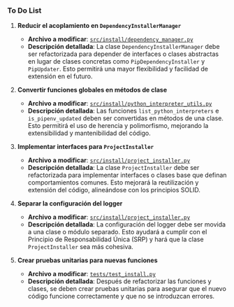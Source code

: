 ### To Do List


1. **Reducir el acoplamiento en `DependencyInstallerManager`**
   - **Archivo a modificar**: [`src/install/dependency_manager.py`](command:_github.copilot.openRelativePath?%5B%7B%22scheme%22%3A%22file%22%2C%22authority%22%3A%22%22%2C%22path%22%3A%22%2Fc%3A%2FAppServ%2Fwww%2FVisionArtificial%2Fsrc%2Finstall%2Fdependency_manager.py%22%2C%22query%22%3A%22%22%2C%22fragment%22%3A%22%22%7D%2C%22c279cdb3-27fa-478d-8698-378db6895387%22%5D "c:\AppServ\www\VisionArtificial\src\install\dependency_manager.py")
   - **Descripción detallada**: La clase `DependencyInstallerManager` debe ser refactorizada para depender de interfaces o clases abstractas en lugar de clases concretas como `PipDependencyInstaller` y `PipUpdater`. Esto permitirá una mayor flexibilidad y facilidad de extensión en el futuro.

2. **Convertir funciones globales en métodos de clase**
   - **Archivo a modificar**: [`src/install/python_interpreter_utils.py`](command:_github.copilot.openRelativePath?%5B%7B%22scheme%22%3A%22file%22%2C%22authority%22%3A%22%22%2C%22path%22%3A%22%2Fc%3A%2FAppServ%2Fwww%2FVisionArtificial%2Fsrc%2Finstall%2Fpython_interpreter_utils.py%22%2C%22query%22%3A%22%22%2C%22fragment%22%3A%22%22%7D%2C%22c279cdb3-27fa-478d-8698-378db6895387%22%5D "c:\AppServ\www\VisionArtificial\src\install\python_interpreter_utils.py")
   - **Descripción detallada**: Las funciones `list_python_interpreters` e `is_pipenv_updated` deben ser convertidas en métodos de una clase. Esto permitirá el uso de herencia y polimorfismo, mejorando la extensibilidad y mantenibilidad del código.

3. **Implementar interfaces para `ProjectInstaller`**
   - **Archivo a modificar**: [`src/install/project_installer.py`](command:_github.copilot.openRelativePath?%5B%7B%22scheme%22%3A%22file%22%2C%22authority%22%3A%22%22%2C%22path%22%3A%22%2Fc%3A%2FAppServ%2Fwww%2FVisionArtificial%2Fsrc%2Finstall%2Fproject_installer.py%22%2C%22query%22%3A%22%22%2C%22fragment%22%3A%22%22%7D%2C%22c279cdb3-27fa-478d-8698-378db6895387%22%5D "c:\AppServ\www\VisionArtificial\src\install\project_installer.py")
   - **Descripción detallada**: La clase `ProjectInstaller` debe ser refactorizada para implementar interfaces o clases base que definan comportamientos comunes. Esto mejorará la reutilización y extensión del código, alineándose con los principios SOLID.

4. **Separar la configuración del logger**
   - **Archivo a modificar**: [`src/install/project_installer.py`](command:_github.copilot.openRelativePath?%5B%7B%22scheme%22%3A%22file%22%2C%22authority%22%3A%22%22%2C%22path%22%3A%22%2Fc%3A%2FAppServ%2Fwww%2FVisionArtificial%2Fsrc%2Finstall%2Fproject_installer.py%22%2C%22query%22%3A%22%22%2C%22fragment%22%3A%22%22%7D%2C%22c279cdb3-27fa-478d-8698-378db6895387%22%5D "c:\AppServ\www\VisionArtificial\src\install\project_installer.py")
   - **Descripción detallada**: La configuración del logger debe ser movida a una clase o módulo separado. Esto ayudará a cumplir con el Principio de Responsabilidad Única (SRP) y hará que la clase `ProjectInstaller` sea más cohesiva.

5. **Crear pruebas unitarias para nuevas funciones**
   - **Archivo a modificar**: [`tests/test_install.py`](command:_github.copilot.openRelativePath?%5B%7B%22scheme%22%3A%22file%22%2C%22authority%22%3A%22%22%2C%22path%22%3A%22%2Fc%3A%2FAppServ%2Fwww%2FVisionArtificial%2Ftests%2Ftest_install.py%22%2C%22query%22%3A%22%22%2C%22fragment%22%3A%22%22%7D%2C%22c279cdb3-27fa-478d-8698-378db6895387%22%5D "c:\AppServ\www\VisionArtificial\tests\test_install.py")
   - **Descripción detallada**: Después de refactorizar las funciones y clases, se deben crear pruebas unitarias para asegurar que el nuevo código funcione correctamente y que no se introduzcan errores.